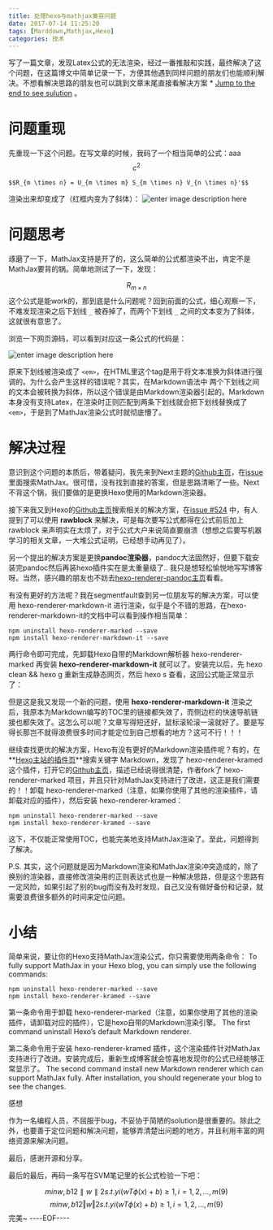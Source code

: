 ```yaml
---
title: 处理hexo与mathjax兼容问题
date: 2017-07-14 11:25:20
tags: [Marddown,Mathjax,Hexo]
categories: 技术
---
```

写了一篇文章，发现Latex公式的无法渲染，经过一番推敲和实践，最终解决了这个问题，在这篇博文中简单记录一下，方便其他遇到同样问题的朋友们也能顺利解决。不想看解决思路的朋友也可以跳到文章末尾直接看解决方案 * [Jump to the end to see sulution](#小结) 。
 <!-- more -->
# 问题重现

先重现一下这个问题。在写文章的时候，我码了一个相当简单的公式：aaa
$$c^2$$
```
$$R_{m \times n} = U_{m \times m} S_{m \times n} V_{n \times n}'$$
```
渲染出来却变成了（红框内变为了斜体）：
![enter image description here](http://oe0e8k1nf.bkt.clouddn.com/Before_Change_Markdown_Renderer1.png)



# 问题思考

琢磨了一下，MathJax支持是开了的，这么简单的公式都渲染不出，肯定不是MathJax要背的锅。简单地测试了一下，发现：

$$R_{m \times n}$$
这个公式是能work的，那到底是什么问题呢？回到前面的公式，细心观察一下，不难发现渲染之后下划线 `_` 被吞掉了，而两个下划线 `_` 之间的文本变为了斜体，这就很有意思了。

浏览一下网页源码，可以看到对应这一条公式的代码是：

![enter image description here](http://oe0e8k1nf.bkt.clouddn.com/Before_Change_Markdown_Renderer2.png)


原来下划线被渲染成了 `<em>`，在HTML里这个tag是用于将文本准换为斜体进行强调的。为什么会产生这样的错误呢？其实，在Markdown语法中 两个下划线之间的文本会被转换为斜体，所以这个错误是由Markdown渲染器引起的。Markdown本身没有支持Latex，在渲染时正则匹配到两条下划线就会把下划线替换成了 `<em>`，于是到了MathJax渲染公式时就彻底懵了。

# 解决过程

意识到这个问题的本质后，带着疑问，我先来到Next主题的[Github主页](https://github.com/iissnan/hexo-theme-next/)，在[issue](https://github.com/iissnan/hexo-theme-next/issues?utf8=%E2%9C%93&q=mathjax)里面搜索MathJax。很可惜，没有找到直接的答案，但是思路清晰了一些。Next不背这个锅，我们要做的是更换Hexo使用的Markdown渲染器。

接下来我又到Hexo的[Github主页](https://github.com/hexojs/hexo/)搜索相关的解决方案，在[issue #524](https://github.com/hexojs/hexo/issues/524) 中，有人提到了可以使用 **rawblock** 来解决，可是每次要写公式都得在公式前后加上 rawblock 来声明实在太烦了，对于公式大户来说简直要崩溃（想想之后要写机器学习的相关文章，一大堆公式证明，已经想手动再见了）。

另一个提出的解决方案是更换**pandoc渲染器**，pandoc大法固然好，但要下载安装完pandoc然后再装hexo插件实在是太重量级了.. 我只是想轻松愉悦地写写博客呀。当然，感兴趣的朋友也不妨去[hexo-renderer-pandoc主页](https://github.com/wzpan/hexo-renderer-pandoc)看看。

有没有更好的方法呢？我在segmentfault查到另一位朋友写的解决方案，可以使用 hexo-renderer-markdown-it 进行渲染，似乎是个不错的思路，在hexo-renderer-markdown-it的文档中可以看到操作相当简单：
```
npm uninstall hexo-renderer-marked --save
npm install hexo-renderer-markdown-it --save
```
两行命令即可完成，先卸载Hexo自带的Markdown解析器 hexo-renderer-marked 再安装 **hexo-renderer-markdown-it** 就可以了。安装完以后，先 hexo clean && hexo g 重新生成静态网页，然后 hexo s 查看，这回公式能正常显示了：


但是这是我又发现一个新的问题，使用 **hexo-renderer-markdown-it** 渲染之后，我原本为Markdown编写的TOC里的链接都失效了，而侧边栏的快速导航链接也都失效了。这怎么可以呢？文章写得短还好，鼠标滚轮滚一滚就好了。要是写得长那岂不就得浪费很多时间才能定位到自己想看的地方？这可不行！！！

继续查找更优的解决方案，Hexo有没有更好的Markdown渲染插件呢？有的，在**[Hexo主站的插件页](https://hexo.io/plugins/)**搜索关键字 Markdown，发现了 hexo-renderer-kramed 这个插件，打开它的[Github主页](https://github.com/sun11/hexo-renderer-kramed)，描述已经说得很清楚，作者fork了 hexo-renderer-marked 项目，并且只针对MathJax支持进行了改进，这正是我们需要的！！卸载 hexo-renderer-marked（注意，如果你使用了其他的渲染插件，请卸载对应的插件），然后安装 hexo-renderer-kramed：
```
npm uninstall hexo-renderer-marked --save
npm install hexo-renderer-kramed --save
```
这下，不仅能正常使用TOC，也能完美地支持MathJax渲染了。至此，问题得到了解决。

P.S. 其实，这个问题就是因为Markdown渲染和MathJax渲染冲突造成的，除了换别的渲染器，直接修改渲染用的正则表达式也是一种解决思路，但是这个思路有一定风险，如果引起了别的bug而没有及时发现，自己又没有做好备份和记录，就需要浪费很多额外的时间来定位问题。

# 小结

简单来说，要让你的Hexo支持MathJax渲染公式，你只需要使用两条命令：
To fully support MathJax in your Hexo blog, you can simply use the following commands:
```
npm uninstall hexo-renderer-marked --save
npm install hexo-renderer-kramed --save
```
第一条命令用于卸载 hexo-renderer-marked（注意，如果你使用了其他的渲染插件，请卸载对应的插件），它是hexo自带的Markdown渲染引擎。
The first command uninstall Hexo’s default Markdown renderer.

第二条命令用于安装 hexo-renderer-kramed 插件，这个渲染插件针对MathJax支持进行了改进。安装完成后，重新生成博客就会惊喜地发现你的公式已经能够正常显示了。
The second command install new Markdown renderer which can support MathJax fully. After installation, you should regenerate your blog to see the changes.

感想

作为一名编程人员，不屈服于bug，不妥协于简陋的solution是很重要的。除此之外，也要善于定位问题和解决问题，能够弄清楚出问题的地方，并且利用丰富的网络资源来解决问题。

最后，感谢开源和分享。

最后的最后，再码一条写在SVM笔记里的长公式检验一下吧：

$$minw,b12∥w∥2s.t.yi(wTϕ(x)+b)≥1,i=1,2,...,m(9)$$
$$minw,b12‖w‖2s.t.yi(wTϕ(x)+b)≥1,i=1,2,...,m(9)$$
完美~
----EOF----
